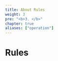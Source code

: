 ```yaml
---
title: About Rules
weight: 3
pre: "<b>3. </b>"
chapter: true
aliases: ["operation"]
---
```


# Rules
